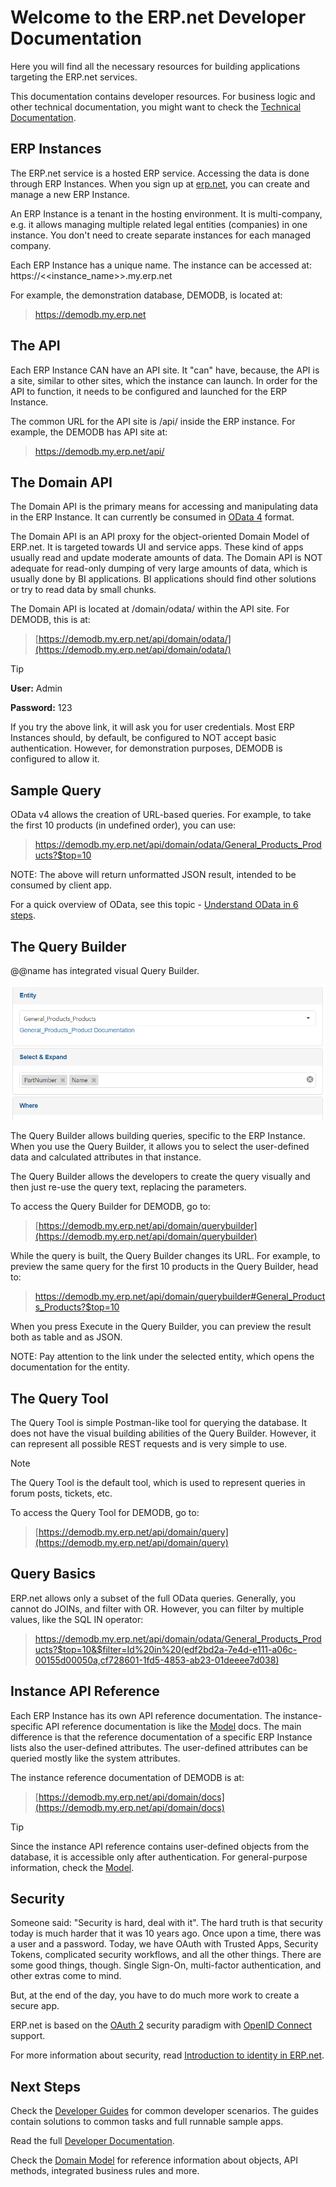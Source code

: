 # Welcome to the ERP.net Developer Documentation

Here you will find all the necessary resources for building applications targeting the ERP.net services.

This documentation contains developer resources. For business logic and other technical documentation, you might want to check the [Technical Documentation](https://docs.erp.net/tech).

## ERP Instances

The ERP.net service is a hosted ERP service.
Accessing the data is done through ERP Instances.
When you sign up at [erp.net](https://erp.net), you can create and manage a new ERP Instance.

An ERP Instance is a tenant in the hosting environment.
It is multi-company, e.g. it allows managing multiple related legal entities (companies) in one instance.
You don't need to create separate instances for each managed company.

Each ERP Instance has a unique name.
The instance can be accessed at:
https://<<instance_name>>.my.erp.net

For example, the demonstration database, DEMODB, is located at:

> <https://demodb.my.erp.net>

## The API

Each ERP Instance CAN have an API site.
It "can" have, because, the API is a site, similar to other sites, which the instance can launch.
In order for the API to function, it needs to be configured and launched for the ERP Instance.

The common URL for the API site is /api/ inside the ERP instance. For example, the DEMODB has API site at:

> <https://demodb.my.erp.net/api/>

## The Domain API

The Domain API is the primary means for accessing and manipulating data in the ERP Instance.
It can currently be consumed in [OData 4](https://www.odata.org/) format.

The Domain API is an API proxy for the object-oriented Domain Model of ERP.net.
It is targeted towards UI and service apps. These kind of apps usually read and update moderate amounts of data.
The Domain API is NOT adequate for read-only dumping of very large amounts of data, which is usually done by BI applications.
BI applications should find other solutions or try to read data by small chunks.

The Domain API is located at /domain/odata/ within the API site. For DEMODB, this is at:

> [https://demodb.my.erp.net/api/domain/odata/](https://demodb.my.erp.net/api/domain/odata/)

> [!TIP]
> **User:** Admin
>
> **Password:** 123

If you try the above link, it will ask you for user credentials.
Most ERP Instances should, by default, be configured to NOT accept basic authentication.
However, for demonstration purposes, DEMODB is configured to allow it.

## Sample Query

OData v4 allows the creation of URL-based queries.
For example, to take the first 10 products (in undefined order), you can use:

> [<https://demodb.my.erp.net/api/domain/odata/General_Products_Products?$top=10>](https://demodb.my.erp.net/api/domain/odata/General_Products_Products?$top=10)

NOTE: The above will return unformatted JSON result, intended to be consumed by client app.

For a quick overview of OData, see this topic - [Understand OData in 6 steps](https://www.odata.org/getting-started/understand-odata-in-6-steps/).

## The Query Builder

@@name has integrated visual Query Builder.

![Query Builder](query-builder.png)

The Query Builder allows building queries, specific to the ERP Instance.
When you use the Query Builder, it allows you to select the user-defined data and calculated attributes in that instance.

The Query Builder allows the developers to create the query visually and then just re-use the query text, replacing the parameters.

To access the Query Builder for DEMODB, go to:

> [https://demodb.my.erp.net/api/domain/querybuilder](https://demodb.my.erp.net/api/domain/querybuilder)

While the query is built, the Query Builder changes its URL.
For example, to preview the same query for the first 10 products in the Query Builder, head to:

> [<https://demodb.my.erp.net/api/domain/querybuilder#General_Products_Products?$top=10>](https://demodb.my.erp.net/api/domain/querybuilder#General_Products_Products?$top=10)

When you press Execute in the Query Builder, you can preview the result both as table and as JSON.

NOTE: Pay attention to the link under the selected entity, which opens the documentation for the entity.

## The Query Tool

The Query Tool is simple Postman-like tool for querying the database.
It does not have the visual building abilities of the Query Builder.
However, it can represent all possible REST requests and is very simple to use.

> [!NOTE]
> The Query Tool is the default tool, which is used to represent queries in forum posts, tickets, etc.

To access the Query Tool for DEMODB, go to:

> [https://demodb.my.erp.net/api/domain/query](https://demodb.my.erp.net/api/domain/query)

## Query Basics

ERP.net allows only a subset of the full OData queries.
Generally, you cannot do JOINs, and filter with OR.
However, you can filter by multiple values, like the SQL IN operator:

> <https://demodb.my.erp.net/api/domain/odata/General_Products_Products?$top=10&$filter=Id%20in%20(edf2bd2a-7e4d-e111-a06c-00155d00050a,cf728601-1fd5-4853-ab23-01deeee7d038)>

## Instance API Reference

Each ERP Instance has its own API reference documentation.
The instance-specific API reference documentation is like the [Model](https://docs.erp.net/model) docs.
The main difference is that the reference documentation of a specific ERP Instance lists also the user-defined attributes.
The user-defined attributes can be queried mostly like the system attributes.

The instance reference documentation of DEMODB is at:

> [https://demodb.my.erp.net/api/domain/docs](https://demodb.my.erp.net/api/domain/docs)

> [!TIP]
> Since the instance API reference contains user-defined objects from the database, it is accessible only after authentication.
> For general-purpose information, check the [Model](https://docs.erp.net/model).

## Security

Someone said: "Security is hard, deal with it".
The hard truth is that security today is much harder that it was 10 years ago.
Once upon a time, there was a user and a password.
Today, we have OAuth with Trusted Apps, Security Tokens, complicated security workflows, and all the other things.
There are some good things, though.
Single Sign-On, multi-factor authentication, and other extras come to mind.

But, at the end of the day, you have to do much more work to create a secure app.

ERP.net is based on the [OAuth 2](https://oauth.net/2/) security paradigm with [OpenID Connect](https://openid.net/connect/) support.

For more information about security, read [Introduction to identity in ERP.net](topics/identity/index.md).

## Next Steps

Check the [Developer Guides](guides/index.md) for common developer scenarios.
The guides contain solutions to common tasks and full runnable sample apps.

Read the full [Developer Documentation](topics/index.md).

Check the [Domain Model](https://docs.erp.net/model) for reference information about objects, API methods, integrated business rules and more.
